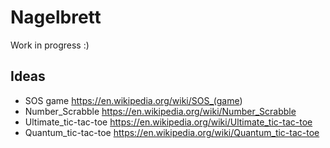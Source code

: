 # Nagelbrett

Work in progress :)

## Ideas

- SOS game <https://en.wikipedia.org/wiki/SOS_(game>)
- Number_Scrabble <https://en.wikipedia.org/wiki/Number_Scrabble>
- Ultimate_tic-tac-toe <https://en.wikipedia.org/wiki/Ultimate_tic-tac-toe>
- Quantum_tic-tac-toe <https://en.wikipedia.org/wiki/Quantum_tic-tac-toe>
